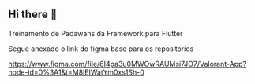 ## Hi there 👋

Treinamento de Padawans da Framework para Flutter

Segue anexado o link do figma base para os repositorios

https://www.figma.com/file/6I4pa3u0MWOwRAUMsi7JO7/Valorant-App?node-id=0%3A1&t=M8lEIWatYm0xs1Sh-0
<!--

**Here are some ideas to get you started:**

🙋‍♀️ A short introduction - what is your organization all about?
🌈 Contribution guidelines - how can the community get involved?
👩‍💻 Useful resources - where can the community find your docs? Is there anything else the community should know?
🍿 Fun facts - what does your team eat for breakfast?
🧙 Remember, you can do mighty things with the power of [Markdown](https://docs.github.com/github/writing-on-github/getting-started-with-writing-and-formatting-on-github/basic-writing-and-formatting-syntax)
-->
